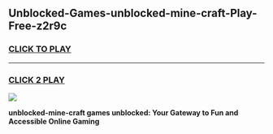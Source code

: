 
## Unblocked-Games-unblocked-mine-craft-Play-Free-z2r9c
<h3>
<a href="https://premium76.site?title=unblocked-mine-craft&ref=21A">CLICK TO PLAY</a></h3>
<hr>

<h3>
<a href="https://premium76.site?title=unblocked-mine-craft&ref=21A">CLICK 2 PLAY</a>
  
</h3>

<a href="https://premium76.site?title=unblocked-mine-craft&ref=21A"><img src="https://clearcache.store/games.png"></a>


**unblocked-mine-craft games unblocked: Your Gateway to Fun and Accessible Online Gaming**
